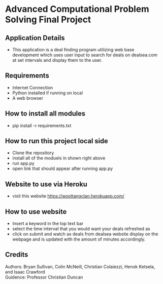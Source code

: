 ﻿#  Advanced Computational Problem Solving Final Project

## Application Details
- This application is a deal finding program utilizing web base development which uses user input to search for deals on dealsea.com at set intervals and display them to the user.

## Requirements
* Internet Connection 
* Python installed if running on local 
* A web browser 


## How to install all modules 
* pip install -r requirements.txt

## How to run this project local side 
* Clone the repository 
* install all of the moduels in shown right above 
* run app.py
* open link that should appear after running app.py 


## Website to use via Heroku 
* visit this website https://woottangclan.herokuapp.com/


## How to use website 
* Insert a keyword in the top text bar 
* select the time interval that you would want your deals refreshed as 
* click on submit and watch as deals from dealsea website display on the webpage and is updated with the amount of minutes accordingly.

## Credits 
Authors: Bryan Sullivan, Colin McNeill, Christian Colaiezzi, Henok Ketsela, and Isaac Crawford \
Guidence: Professor Christian Duncan
